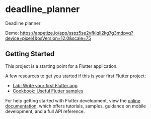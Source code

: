 # deadline_planner

Deadline planner

Demo: https://appetize.io/app/sspz5se2vfklqli2kg7g3mdpvq?device=pixel4&osVersion=12.0&scale=75

## Getting Started

This project is a starting point for a Flutter application.

A few resources to get you started if this is your first Flutter project:

- [Lab: Write your first Flutter app](https://docs.flutter.dev/get-started/codelab)
- [Cookbook: Useful Flutter samples](https://docs.flutter.dev/cookbook)

For help getting started with Flutter development, view the
[online documentation](https://docs.flutter.dev/), which offers tutorials,
samples, guidance on mobile development, and a full API reference.
